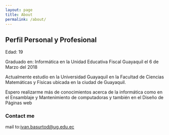 ```yaml
---
layout: page
title: About
permalink: /about/
---
```


## Perfil Personal y Profesional

Edad: 19


Graduado en: Informática en la Unidad Educativa Fiscal Guayaquil
el 6 de Marzo del 2018


Actualmente estudio en la Universidad Guayaquil en la Facultad de Ciencias Matemáticas y Físicas ubicada en la ciudad de Guayaquil.

Espero realizarme más de conocimientos acerca de la informática como en el Ensamblaje y Mantenimiento de computadoras y también en el Diseño de Páginas web


### Contact me

mail to:ivan.basurtod@ug.edu.ec

